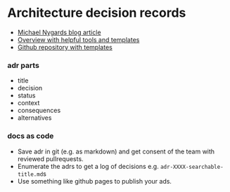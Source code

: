 # Architecture decision records

- [Michael Nygards blog article](https://cognitect.com/blog/2011/11/15/documenting-architecture-decisions)
- [Overview with helpful tools and templates](https://adr.github.io/)
- [Github repository with templates](https://github.com/joelparkerhenderson/architecture_decision_record)

### adr parts

- title
- decision
- status
- context
- consequences
- alternatives

### docs as code 

- Save adr in git (e.g. as markdown) and get consent of the team with reviewed pullrequests.
- Enumerate the adrs to get a log of decisions e.g. `adr-XXXX-searchable-title.md`s
- Use something like github pages to publish your ads.
